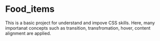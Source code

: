 # Food_items
This is a basic project for understand and impove CSS skills.
Here, many importanat concepts such as transition, transfromation, hover, content alignment are applied.
